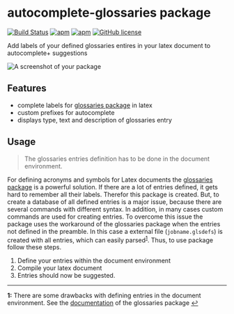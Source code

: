 # autocomplete-glossaries package

[![Build Status](https://travis-ci.org/hesstobi/atom-autocomplete-glossaries.svg?branch=master)](https://travis-ci.org/hesstobi/atom-autocomplete-glossaries)
[![apm](https://img.shields.io/apm/v/autocomplete-glossaries.svg)](https://atom.io/packages/autocomplete-glossaries)
[![apm](https://img.shields.io/apm/dm/autocomplete-glossaries.svg)](https://atom.io/packages/autocomplete-glossaries)
[![GitHub license](https://img.shields.io/github/license/hesstobi/atom-autocomplete-glossaries.svg)](https://github.com/hesstobi/atom-autocomplete-glossaries/blob/master/LICENSE.md)


Add labels of your defined glossaries entires in your latex document to autocomplete+ suggestions

![A screenshot of your package](https://user-images.githubusercontent.com/929957/32111299-64c4a3b8-bb3a-11e7-89ef-ca91cd37881b.gif)

## Features
* complete labels for [glossaries package](https://ctan.org/pkg/glossaries) in latex
* custom prefixes for autocomplete
* displays type, text and description of glossaries entry

## Usage

> The glossaries entries definition has to be done in the document environment.

For defining acronyms and symbols for Latex documents the [glossaries
package](https://ctan.org/pkg/glossaries) is a powerful solution. If
there are a lot of entries defined, it gets hard to remember all their labels.
Therefor this package is created. But, to create a database of all defined
entries is a major issue, because there are several commands with different
syntax. In addition, in many cases custom commands are used for creating
entries. To overcome this issue the package uses the workaround of the
glossaries package when the entries not defined in the preamble. In this case a
external file (`jobname.glsdefs`) is created with all entries, which can easily parsed<sup id="a1">[1](#f1)</sup>. Thus, to use package follow these steps.

1. Define your entries within the document environment
2. Compile your latex document
3. Entries should now be suggested.

---

<b id="f1">1:</b> There are some drawbacks with defining entries in the document environment. See the [documentation](http://ctan.space-pro.be/tex-archive/macros/latex/contrib/glossaries/glossaries-user.html#sec:docdefs) of the glossaries package [↩](#a1)
